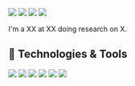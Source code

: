 [![](https://img.shields.io/badge/🌐website-gray?&style=for-the-badge)](https://jpatrickpark.com/)
[![](https://img.shields.io/badge/linkedin-%230077B5.svg?&style=for-the-badge&logo=linkedin&logoColor=white)](https://www.linkedin.com/in/jpatrickpark/)
[![](https://img.shields.io/badge/twitter-%230077B5.svg?&style=for-the-badge&logo=twitter&logoColor=white)](https://twitter.com/jpatrickpark)
[![](https://img.shields.io/badge/googlescholar-%234285F4.svg?&style=for-the-badge&logo=google-scholar&logoColor=white)](https://scholar.google.com/citations?user=cplFxEkAAAAJ)


I'm a XX at XX doing research on X.


## 🔧 Technologies & Tools

![](https://img.shields.io/badge/Code-Python-informational?style=flat&logo=python&logoColor=white&color=cdd5e0)
![](https://img.shields.io/badge/Code-PyTorch-informational?style=flat&logo=pytorch&logoColor=white&color=cdd5e0)
![](https://img.shields.io/badge/Code-Golang-informational?style=flat&logo=go&logoColor=white&color=cdd5e0)
![](https://img.shields.io/badge/Shell-Bash-informational?style=flat&logo=gnu-bash&logoColor=white&color=cdd5e0)
![](https://img.shields.io/badge/Tools-Docker-informational?style=flat&logo=docker&logoColor=white&color=cdd5e0)
![](https://img.shields.io/badge/Tools-Nginx-informational?style=flat&logo=nginx&logoColor=white&color=cdd5e0)


<!-- links to social media icons -->

<!-- icons with padding -->

<!-- icons without padding -->

<!-- links to your social media accounts -->

[1]: https://twitter.com/jpatrickpark
[2]: https://www.linkedin.com/in/jpatrickpark/


<!-- Resources -->
<!-- Icons: https://simpleicons.org/ -->
<!-- GitHub Stats: https://github.com/anuraghazra/github-readme-stats -->
<!-- Emojis: https://emojipedia.org/emoji/ -->
<!-- HTML Emojis: https://www.fileformat.info/index.htm -->
<!-- Shields: https://shields.io/ -->
<!-- Awesome GitHub Profile README: https://github.com/abhisheknaiidu/awesome-github-profile-readme -->

<!--
**jpatrickpark/jpatrickpark** is a ✨ _special_ ✨ repository because its `README.md` (this file) appears on your GitHub profile.

Here are some ideas to get you started:

- 🔭 I’m currently working on ...
- 🌱 I’m currently learning ...
- 👯 I’m looking to collaborate on ...
- 🤔 I’m looking for help with ...
- 💬 Ask me about ...
- 📫 How to reach me: ...
- 😄 Pronouns: ...
- ⚡ Fun fact: ...
-->
